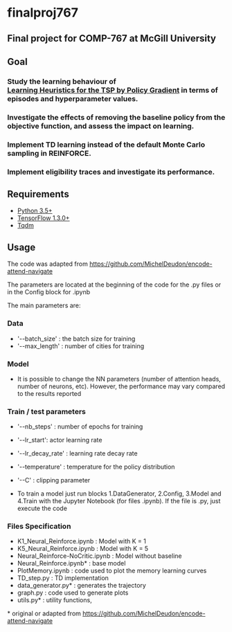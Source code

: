 # finalproj767

## Final project for COMP-767 at McGill University
## Goal

### Study the learning behaviour of <br/> [Learning Heuristics for the TSP by Policy Gradient](https://link.springer.com/chapter/10.1007%2F978-3-319-93031-2_12) in terms of episodes and hyperparameter values.

### Investigate the effects of removing the baseline policy from the objective function, and assess the impact on learning.

### Implement TD learning instead of the default Monte Carlo sampling in REINFORCE.

### Implement eligibility traces and investigate its performance.


## Requirements

- [Python 3.5+](https://anaconda.org/anaconda/python)
- [TensorFlow 1.3.0+](https://www.tensorflow.org/install/)
- [Tqdm](https://pypi.python.org/pypi/tqdm)

## Usage


The code was adapted from https://github.com/MichelDeudon/encode-attend-navigate

The parameters are located at the beginning of the code for the .py files or in the Config block for .ipynb

The main parameters are:

### Data
- '--batch_size' : the batch size for training
- '--max_length' : number of cities for training

### Model

- It is possible to change the NN parameters (number of attention heads, number of neurons, etc). However, the performance may vary compared to the results reported

### Train / test parameters
- '--nb_steps' : number of epochs for training
- '--lr_start': actor learning rate
- '--lr_decay_rate' : learning rate decay rate
- '--temperature' : temperature for the policy distribution
- '--C' : clipping parameter


- To train a model just run blocks 1.DataGenerator, 2.Config, 3.Model and 4.Train with the Jupyter Notebook (for files .ipynb). If the file is .py, just execute the code

### Files Specification


- K1_Neural_Reinforce.ipynb	: Model with K = 1
- K5_Neural_Reinforce.ipynb	: Model with K = 5
- Neural_Reinforce-NoCritic.ipynb	: Model without baseline
- Neural_Reinforce.ipynb* : base model
- PlotMemory.ipynb	: code used to plot the memory learning curves
- TD_step.py	: TD implementation
- data_generator.py*	: generates the trajectory
- graph.py	: code used to generate plots
- utils.py* : utility functions, 

\* original or adapted from https://github.com/MichelDeudon/encode-attend-navigate
